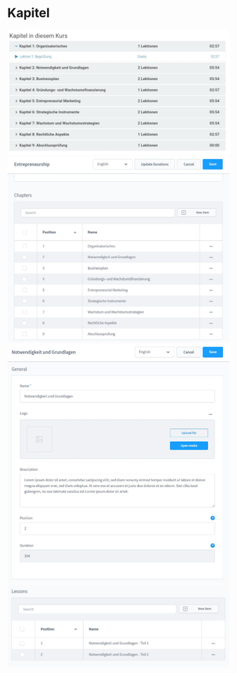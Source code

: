 # Kapitel

![](img/chapter-storefront-01.jpg)
![](img/chapter-admin-01.jpg)
![](img/chapter-admin-02.jpg)
![](img/chapter-admin-03.jpg)
